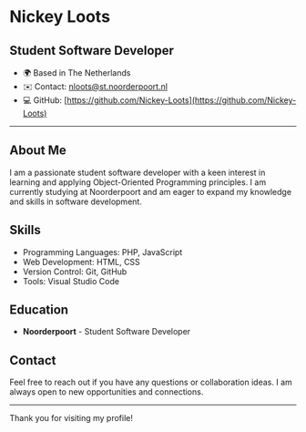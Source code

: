 # Nickey Loots

## Student Software Developer

- 🌍 Based in The Netherlands
- ✉️ Contact: [nloots@st.noorderpoort.nl](mailto:nloots@st.noorderpoort.nl)
- 💻 GitHub: [https://github.com/Nickey-Loots](https://github.com/Nickey-Loots)

---

## About Me

I am a passionate student software developer with a keen interest in learning and applying Object-Oriented Programming principles. I am currently studying at Noorderpoort and am eager to expand my knowledge and skills in software development.

## Skills

- Programming Languages: PHP, JavaScript
- Web Development: HTML, CSS
- Version Control: Git, GitHub
- Tools: Visual Studio Code


## Education

- **Noorderpoort** - Student Software Developer

## Contact

Feel free to reach out if you have any questions or collaboration ideas. I am always open to new opportunities and connections.

---

Thank you for visiting my profile!


